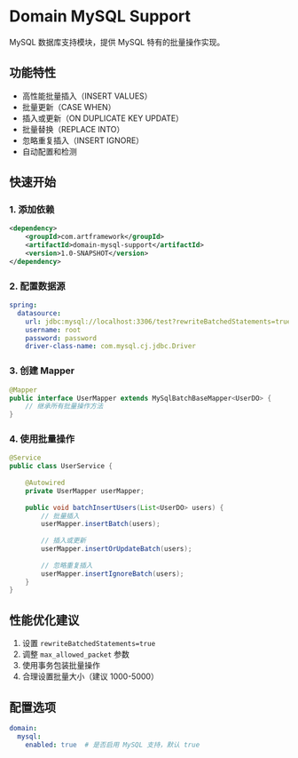 # Domain MySQL Support

MySQL 数据库支持模块，提供 MySQL 特有的批量操作实现。

## 功能特性

- 高性能批量插入（INSERT VALUES）
- 批量更新（CASE WHEN）
- 插入或更新（ON DUPLICATE KEY UPDATE）
- 批量替换（REPLACE INTO）
- 忽略重复插入（INSERT IGNORE）
- 自动配置和检测

## 快速开始

### 1. 添加依赖

```xml
<dependency>
    <groupId>com.artframework</groupId>
    <artifactId>domain-mysql-support</artifactId>
    <version>1.0-SNAPSHOT</version>
</dependency>
```

### 2. 配置数据源

```yaml
spring:
  datasource:
    url: jdbc:mysql://localhost:3306/test?rewriteBatchedStatements=true
    username: root
    password: password
    driver-class-name: com.mysql.cj.jdbc.Driver
```

### 3. 创建 Mapper

```java
@Mapper
public interface UserMapper extends MySqlBatchBaseMapper<UserDO> {
    // 继承所有批量操作方法
}
```

### 4. 使用批量操作

```java
@Service
public class UserService {
    
    @Autowired
    private UserMapper userMapper;
    
    public void batchInsertUsers(List<UserDO> users) {
        // 批量插入
        userMapper.insertBatch(users);
        
        // 插入或更新
        userMapper.insertOrUpdateBatch(users);
        
        // 忽略重复插入
        userMapper.insertIgnoreBatch(users);
    }
}
```

## 性能优化建议

1. 设置 `rewriteBatchedStatements=true`
2. 调整 `max_allowed_packet` 参数
3. 使用事务包装批量操作
4. 合理设置批量大小（建议 1000-5000）

## 配置选项

```yaml
domain:
  mysql:
    enabled: true  # 是否启用 MySQL 支持，默认 true
``` 